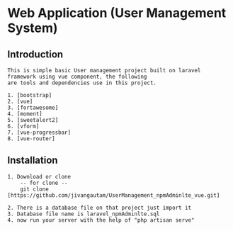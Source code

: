 # Web Application (User Management System)

## Introduction
	This is simple basic User management project built on laravel framework using vue component, the following
	are tools and dependencies use in this project.

	1. [bootstrap]
	2. [vue]
	3. [fortawesome]
	4. [moment]
	5. [sweetalert2]
	6. [vform]
	7. [vue-progressbar]
	8. [vue-router]



## Installation
	1. Download or clone 
		-- for clone --
		git clone [https://github.com/jivangautam/UserManagement_npmAdminlte_vue.git]

	2. There is a database file on that project just import it
	3. Database file name is laravel_npmAdminlte.sql
	4. now run your server with the help of "php artisan serve"